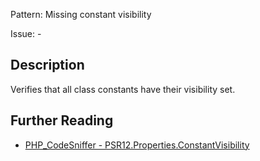 Pattern: Missing constant visibility

Issue: -

## Description

Verifies that all class constants have their visibility set.

## Further Reading

* [PHP_CodeSniffer - PSR12.Properties.ConstantVisibility](https://github.com/PHPCSStandards/PHP_CodeSniffer/blob/master/src/Standards/PSR12/Sniffs/Properties/ConstantVisibilitySniff.php)